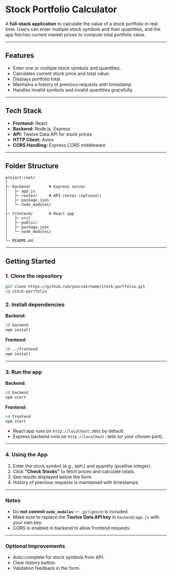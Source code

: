 # Stock Portfolio Calculator

A **full-stack application** to calculate the value of a stock portfolio in real time.
Users can enter multiple stock symbols and their quantities, and the app fetches current market prices to compute total portfolio value.

---

## Features

* Enter one or multiple stock symbols and quantities.
* Calculates current stock price and total value.
* Displays portfolio total.
* Maintains a history of previous requests with timestamp.
* Handles invalid symbols and invalid quantities gracefully.

---

## Tech Stack

* **Frontend:** React
* **Backend:** Node.js, Express
* **API:** Twelve Data API for stock prices
* **HTTP Client:** Axios
* **CORS Handling:** Express CORS middleware

---

## Folder Structure

```
project-root/
│
├─ backend/        # Express server
│   ├─ app.js
│   ├─ routes/     # API routes (optional)
│   ├─ package.json
│   └─ node_modules/
│
├─ frontend/       # React app
│   ├─ src/
│   ├─ public/
│   ├─ package.json
│   └─ node_modules/
│
└─ README.md
```

---

## Getting Started

### 1. Clone the repository

```bash
git clone https://github.com/yourusername/stock-portfolio.git
cd stock-portfolio
```

### 2. Install dependencies

**Backend:**

```bash
cd backend
npm install
```

**Frontend:**

```bash
cd ../frontend
npm install
```

---

### 3. Run the app

**Backend:**

```bash
cd backend
npm start
```

**Frontend:**

```bash
cd frontend
npm start
```

* React app runs on `http://localhost:3001` by default.
* Express backend runs on `http://localhost:3000` (or your chosen port).

---

### 4. Using the App

1. Enter the stock symbol (e.g., `AAPL`) and quantity (positive integer).
2. Click **"Check Stocks"** to fetch prices and calculate totals.
3. See results displayed below the form.
4. History of previous requests is maintained with timestamps.

---

### Notes

* Do **not commit `node_modules`** — `.gitignore` is included.
* Make sure to replace the **Twelve Data API key** in `backend/app.js` with your own key.
* CORS is enabled in backend to allow frontend requests.

---

### Optional Improvements

* Auto-complete for stock symbols from API.
* Clear history button.
* Validation feedback in the form.

